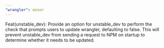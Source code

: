 ```yaml
---
"wrangler": minor
---
```


Feat(unstable_dev): Provide an option for unstable_dev to perform the check that prompts users to update wrangler, defaulting to false. This will prevent unstable_dev from sending a request to NPM on startup to determine whether it needs to be updated.
